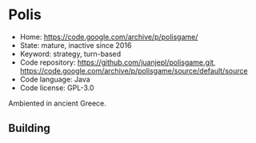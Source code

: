 # Polis

- Home: https://code.google.com/archive/p/polisgame/
- State: mature, inactive since 2016
- Keyword: strategy, turn-based
- Code repository: https://github.com/juanjepl/polisgame.git, https://code.google.com/archive/p/polisgame/source/default/source
- Code language: Java
- Code license: GPL-3.0

Ambiented in ancient Greece.

## Building
